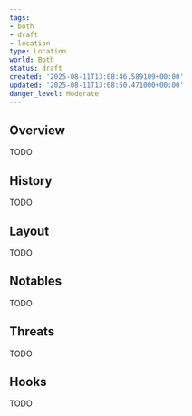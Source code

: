 ```yaml
---
tags:
- both
- draft
- location
type: Location
world: Both
status: draft
created: '2025-08-11T13:08:46.589109+00:00'
updated: '2025-08-11T13:08:50.471000+00:00'
danger_level: Moderate
---
```



## Overview

TODO
## History

TODO
## Layout

TODO
## Notables

TODO
## Threats

TODO
## Hooks

TODO
